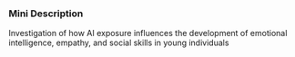 ### Mini Description

Investigation of how AI exposure influences the development of emotional intelligence, empathy, and social skills in young individuals
